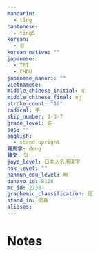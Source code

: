 ```yaml
---
mandarin:
  - tǐng
cantonese:
  - ting5
korean:
  - 정
korean_native: ""
japanese:
  - TEI
  - CHOU
japanese_nanori: ""
vietnamese:
middle_chinese_initial: d
middle_chinese_final: eŋ
stroke_count: "10"
radical: 手
skip_number: 1-3-7
grade_level: 名
pos: ""
english:
  - stand upright
羅馬字: deng
韓文: 덩
joyo_level: 日本人名用漢字
hsk_level: ""
hanmun_edu_level: 無
danayo_id: 8128
mc_id: 2738
graphemic_classification: 廷
stand_in: 挺身
aliases:
---
```


# Notes
